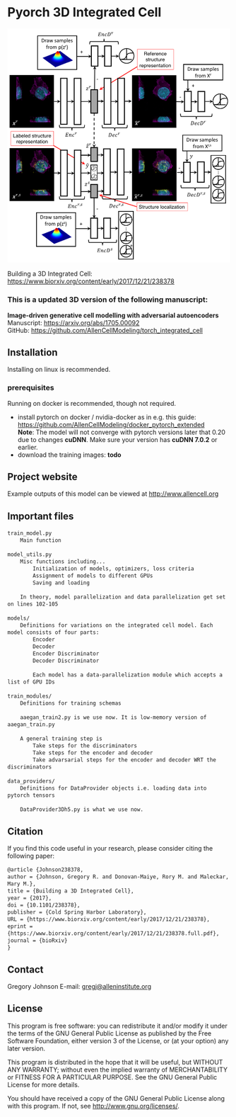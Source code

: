 Pyorch 3D Integrated Cell
===============================

![Model Architecture](doc/images/model_arch.png?raw=true "Model Architecture")

Building a 3D Integrated Cell: https://www.biorxiv.org/content/early/2017/12/21/238378

### This is a updated 3D version of the following manuscript:  

**Image-driven generative cell modelling with adversarial autoencoders**  
Manuscript: https://arxiv.org/abs/1705.00092  
GitHub: https://github.com/AllenCellModeling/torch_integrated_cell 

## Installation
Installing on linux is recommended.

### prerequisites
Running on docker is recommended, though not required.
 - install pytorch on docker / nvidia-docker as in e.g. this guide: https://github.com/AllenCellModeling/docker_pytorch_extended  
 	**Note**: The model will not converge with pytorch versions later that 0.20 due to changes **cuDNN**. Make sure your version has **cuDNN 7.0.2** or earlier.
 - download the training images: **todo**

## Project website
Example outputs of this model can be viewed at http://www.allencell.org

## Important files ##

	train_model.py
		Main function

	model_utils.py
		Misc functions including...
			Initialization of models, optimizers, loss criteria
			Assignment of models to different GPUs
			Saving and loading

		In theory, model parallelization and data parallelization get set on lines 102-105

	models/
		Definitions for variations on the integrated cell model. Each model consists of four parts:
			Encoder 
			Decoder
			Encoder Discriminator
			Decoder Discriminator

			Each model has a data-parallelization module which accepts a list of GPU IDs

	train_modules/
		Definitions for training schemas

		aaegan_train2.py is we use now. It is low-memory version of aaegan_train.py

		A general training step is
			Take steps for the discriminators
			Take steps for the encoder and decoder
			Take advarsarial steps for the encoder and decoder WRT the discriminators

	data_providers/
		Definitions for DataProvider objects i.e. loading data into pytorch tensors

		DataProvider3Dh5.py is what we use now. 

## Citation
If you find this code useful in your research, please consider citing the following paper:

    @article {Johnson238378,
	author = {Johnson, Gregory R. and Donovan-Maiye, Rory M. and Maleckar, Mary M.},
	title = {Building a 3D Integrated Cell},
	year = {2017},
	doi = {10.1101/238378},
	publisher = {Cold Spring Harbor Laboratory},
	URL = {https://www.biorxiv.org/content/early/2017/12/21/238378},
	eprint = {https://www.biorxiv.org/content/early/2017/12/21/238378.full.pdf},
	journal = {bioRxiv}
    }
			
## Contact
Gregory Johnson
E-mail: gregj@alleninstitute.org

## License
This program is free software: you can redistribute it and/or modify
it under the terms of the GNU General Public License as published by
the Free Software Foundation, either version 3 of the License, or
(at your option) any later version.

This program is distributed in the hope that it will be useful,
but WITHOUT ANY WARRANTY; without even the implied warranty of
MERCHANTABILITY or FITNESS FOR A PARTICULAR PURPOSE.  See the
GNU General Public License for more details.

You should have received a copy of the GNU General Public License
along with this program.  If not, see <http://www.gnu.org/licenses/>.
